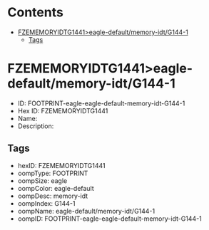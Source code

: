 



Contents
========

* [FZEMEMORYIDTG1441>eagle-default/memory-idt/G144-1](#fzememoryidtg1441eagle-defaultmemory-idtg144-1)
	* [Tags](#tags)

# FZEMEMORYIDTG1441>eagle-default/memory-idt/G144-1

- ID: FOOTPRINT-eagle-eagle-default-memory-idt-G144-1
- Hex ID: FZEMEMORYIDTG1441
- Name: 
- Description: 

## Tags

- hexID: FZEMEMORYIDTG1441
- oompType: FOOTPRINT
- oompSize: eagle
- oompColor: eagle-default
- oompDesc: memory-idt
- oompIndex: G144-1
- oompName: eagle-default/memory-idt/G144-1
- oompID: FOOTPRINT-eagle-eagle-default-memory-idt-G144-1
